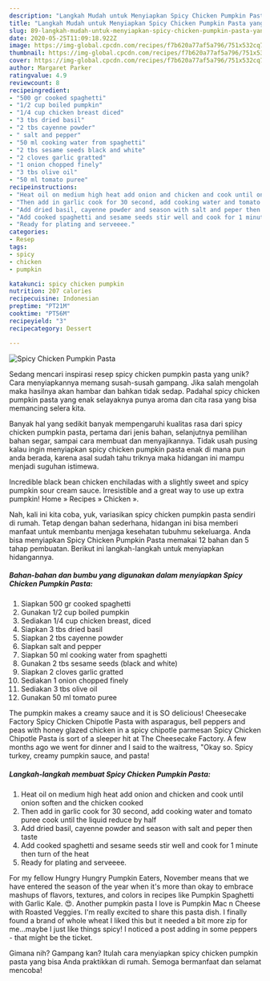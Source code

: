 ```yaml
---
description: "Langkah Mudah untuk Menyiapkan Spicy Chicken Pumpkin Pasta yang Sempurna"
title: "Langkah Mudah untuk Menyiapkan Spicy Chicken Pumpkin Pasta yang Sempurna"
slug: 89-langkah-mudah-untuk-menyiapkan-spicy-chicken-pumpkin-pasta-yang-sempurna
date: 2020-05-25T11:09:18.922Z
image: https://img-global.cpcdn.com/recipes/f7b620a77af5a796/751x532cq70/spicy-chicken-pumpkin-pasta-recipe-main-photo.jpg
thumbnail: https://img-global.cpcdn.com/recipes/f7b620a77af5a796/751x532cq70/spicy-chicken-pumpkin-pasta-recipe-main-photo.jpg
cover: https://img-global.cpcdn.com/recipes/f7b620a77af5a796/751x532cq70/spicy-chicken-pumpkin-pasta-recipe-main-photo.jpg
author: Margaret Parker
ratingvalue: 4.9
reviewcount: 8
recipeingredient:
- "500 gr cooked spaghetti"
- "1/2 cup boiled pumpkin"
- "1/4 cup chicken breast diced"
- "3 tbs dried basil"
- "2 tbs cayenne powder"
- " salt and pepper"
- "50 ml cooking water from spaghetti"
- "2 tbs sesame seeds black and white"
- "2 cloves garlic gratted"
- "1 onion chopped finely"
- "3 tbs olive oil"
- "50 ml tomato puree"
recipeinstructions:
- "Heat oil on medium high heat add onion and chicken and cook until onion soften and the chicken cooked"
- "Then add in garlic cook for 30 second, add cooking water and tomato puree cook until the liquid reduce by half"
- "Add dried basil, cayenne powder and season with salt and peper then taste"
- "Add cooked spaghetti and sesame seeds stir well and cook for 1 minute then turn of the heat"
- "Ready for plating and serveeee."
categories:
- Resep
tags:
- spicy
- chicken
- pumpkin

katakunci: spicy chicken pumpkin 
nutrition: 207 calories
recipecuisine: Indonesian
preptime: "PT21M"
cooktime: "PT56M"
recipeyield: "3"
recipecategory: Dessert

---
```



![Spicy Chicken Pumpkin Pasta](https://img-global.cpcdn.com/recipes/f7b620a77af5a796/751x532cq70/spicy-chicken-pumpkin-pasta-recipe-main-photo.jpg)

Sedang mencari inspirasi resep spicy chicken pumpkin pasta yang unik? Cara menyiapkannya memang susah-susah gampang. Jika salah mengolah maka hasilnya akan hambar dan bahkan tidak sedap. Padahal spicy chicken pumpkin pasta yang enak selayaknya punya aroma dan cita rasa yang bisa memancing selera kita.

Banyak hal yang sedikit banyak mempengaruhi kualitas rasa dari spicy chicken pumpkin pasta, pertama dari jenis bahan, selanjutnya pemilihan bahan segar, sampai cara membuat dan menyajikannya. Tidak usah pusing kalau ingin menyiapkan spicy chicken pumpkin pasta enak di mana pun anda berada, karena asal sudah tahu triknya maka hidangan ini mampu menjadi suguhan istimewa.

Incredible black bean chicken enchiladas with a slightly sweet and spicy pumpkin sour cream sauce. Irresistible and a great way to use up extra pumpkin! Home » Recipes » Chicken ».


Nah, kali ini kita coba, yuk, variasikan spicy chicken pumpkin pasta sendiri di rumah. Tetap dengan bahan sederhana, hidangan ini bisa memberi manfaat untuk membantu menjaga kesehatan tubuhmu sekeluarga. Anda bisa menyiapkan Spicy Chicken Pumpkin Pasta memakai 12 bahan dan 5 tahap pembuatan. Berikut ini langkah-langkah untuk menyiapkan hidangannya.

<!--inarticleads1-->

##### Bahan-bahan dan bumbu yang digunakan dalam menyiapkan Spicy Chicken Pumpkin Pasta:

1. Siapkan 500 gr cooked spaghetti
1. Gunakan 1/2 cup boiled pumpkin
1. Sediakan 1/4 cup chicken breast, diced
1. Siapkan 3 tbs dried basil
1. Siapkan 2 tbs cayenne powder
1. Siapkan  salt and pepper
1. Siapkan 50 ml cooking water from spaghetti
1. Gunakan 2 tbs sesame seeds (black and white)
1. Siapkan 2 cloves garlic gratted
1. Sediakan 1 onion chopped finely
1. Sediakan 3 tbs olive oil
1. Gunakan 50 ml tomato puree


The pumpkin makes a creamy sauce and it is SO delicious! Cheesecake Factory Spicy Chicken Chipotle Pasta with asparagus, bell peppers and peas with honey glazed chicken in a spicy chipotle parmesan Spicy Chicken Chipotle Pasta is sort of a sleeper hit at The Cheesecake Factory. A few months ago we went for dinner and I said to the waitress, &#34;Okay so. Spicy turkey, creamy pumpkin sauce, and pasta! 

<!--inarticleads2-->

##### Langkah-langkah membuat Spicy Chicken Pumpkin Pasta:

1. Heat oil on medium high heat add onion and chicken and cook until onion soften and the chicken cooked
1. Then add in garlic cook for 30 second, add cooking water and tomato puree cook until the liquid reduce by half
1. Add dried basil, cayenne powder and season with salt and peper then taste
1. Add cooked spaghetti and sesame seeds stir well and cook for 1 minute then turn of the heat
1. Ready for plating and serveeee.


For my fellow Hungry Hungry Pumpkin Eaters, November means that we have entered the season of the year when it&#39;s more than okay to embrace mashups of flavors, textures, and colors in recipes like Pumpkin Spaghetti with Garlic Kale. 😍. Another pumpkin pasta I love is Pumpkin Mac n Cheese with Roasted Veggies. I&#39;m really excited to share this pasta dish. I finally found a brand of whole wheat I liked this but it needed a bit more zip for me…maybe I just like things spicy! I noticed a post adding in some peppers - that might be the ticket. 

Gimana nih? Gampang kan? Itulah cara menyiapkan spicy chicken pumpkin pasta yang bisa Anda praktikkan di rumah. Semoga bermanfaat dan selamat mencoba!
